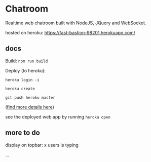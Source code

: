 # Chatroom

Realtime web chatroom built with NodeJS, JQuery and WebSocket.

hosted on heroku: https://fast-bastion-98201.herokuapp.com/

## docs

Build: `npm run build`

Deploy (to heroku):  


```
heroku login -i

heroku create

git push heroku master
```

([find more details here](https://devcenter.heroku.com/articles/deploying-nodejs))


see the deployed web app by running `heroku open`

## more to do

display on topbar: x users is typing

...
